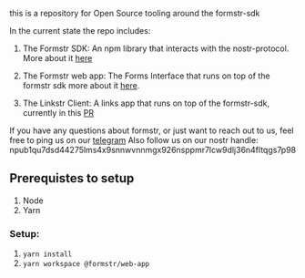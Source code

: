 this is a repository for Open Source tooling around the formstr-sdk

In the current state the repo includes:

1. The Formstr SDK: An npm library that interacts with the nostr-protocol. More about it [here](packages/formstr-sdk/docs/v1/design.md)

2. The Formstr web app: The Forms Interface that runs on top of the formstr sdk more about it [here](packages/formstr-app/README.md).

3. The Linkstr Client: A links app that runs on top of the formstr-sdk, currently in this [PR](https://github.com/abhay-raizada/nostr-forms/pull/68/files)

If you have any questions about formstr, or just want to reach out to us, feel free to ping us on our [telegram](https://t.me/+NQzzsKGGkgtmMjdl)
Also follow us on our nostr handle: npub1qu7dsd44275lms4x9snnwvnnmgx926nsppmr7lcw9dlj36n4fltqgs7p98

## Prerequistes to setup

1. Node
2. Yarn

### Setup:

1. `yarn install`
2. `yarn workspace @formstr/web-app`

